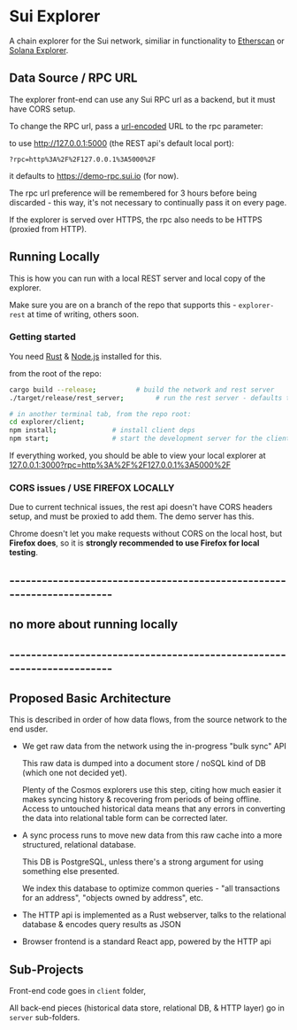 # Sui Explorer
A chain explorer for the Sui network, similiar in functionality to [Etherscan](https://etherscan.io/) or [Solana Explorer](https://explorer.solana.com/).

## Data Source / RPC URL
The explorer front-end can use any Sui RPC url as a backend, but it must have CORS setup. 

To change the RPC url, pass a [url-encoded](https://developer.mozilla.org/en-US/docs/Glossary/percent-encoding) URL to the rpc parameter:

to use http://127.0.0.1:5000 (the REST api's default local port):

```?rpc=http%3A%2F%2F127.0.0.1%3A5000%2F```

it defaults to https://demo-rpc.sui.io (for now).

The rpc url preference will be remembered for 3 hours before being discarded - this way, it's not necessary to continually pass it on every page.

If the explorer is served over HTTPS, the rpc also needs to be HTTPS (proxied from HTTP).


## Running Locally

This is how you can run with a local REST server and local copy of the explorer.

Make sure you are on a branch of the repo that supports this - `explorer-rest` at time of writing, others soon.

### Getting started

You need [Rust](https://www.rust-lang.org/tools/install) & [Node.js](https://nodejs.org/en/download/) installed for this.

from the root of the repo:

```bash
cargo build --release;          # build the network and rest server
./target/release/rest_server;        # run the rest server - defaults to port 5000

# in another terminal tab, from the repo root:
cd explorer/client;       
npm install;              # install client deps
npm start;                # start the development server for the client  
```

If everything worked, you should be able to view your local explorer at [127.0.0.1:3000?rpc=http%3A%2F%2F127.0.0.1%3A5000%2F](http://127.0.0.1:3000?rpc=http%3A%2F%2F127.0.0.1%3A5000%2F)

### CORS issues / USE FIREFOX LOCALLY

Due to current technical issues, the rest api doesn't have CORS headers setup, and must be proxied to add them. The demo server has this.

Chrome doesn't let you make requests without CORS on the local host, but **Firefox does**, so it is **strongly recommended to use Firefox for local testing**.

## ----------------------------------------------------------------------
## no more about running locally
## ----------------------------------------------------------------------

## Proposed Basic Architecture

This is described in order of how data flows, from the source network to the end usder.

* We get raw data from the network using the in-progress "bulk sync" API

    This raw data is dumped into a document store / noSQL kind of DB (which one not decided yet).

    Plenty of the Cosmos explorers use this step, citing how much easier it makes syncing history & recovering from periods of being offline. Access to untouched historical data means that any errors in converting the data into relational table form can be corrected later.

* A sync process runs to move new data from this raw cache into a more structured, relational database. 

    This DB is PostgreSQL, unless there's a strong argument for using something else presented. 

    We index this database to optimize common queries - "all transactions for an address", "objects owned by address", etc. 

* The HTTP api is implemented as a Rust webserver, talks to the relational database & encodes query results as JSON

* Browser frontend is a standard React app, powered by the HTTP api


## Sub-Projects

Front-end code goes in `client` folder,

All back-end pieces (historical data store, relational DB, & HTTP layer) go in `server` sub-folders.
